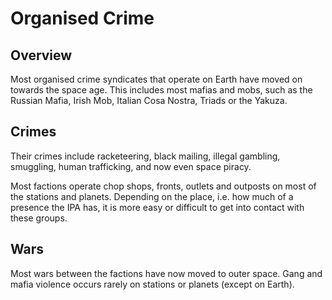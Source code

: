 # Organised Crime

## Overview

Most organised crime syndicates that operate on Earth have moved on towards the
space age. This includes most mafias and mobs, such as the Russian Mafia,
Irish Mob, Italian Cosa Nostra, Triads or the Yakuza.

## Crimes

Their crimes include racketeering, black mailing, illegal gambling, smuggling,
human trafficking, and now even space piracy.

Most factions operate chop shops, fronts, outlets and outposts on most of the
stations and planets. Depending on the place, i.e. how much of a presence the
IPA has, it is more easy or difficult to get into contact with these groups.

## Wars

Most wars between the factions have now moved to outer space. Gang and
mafia violence occurs rarely on stations or planets (except on Earth).
